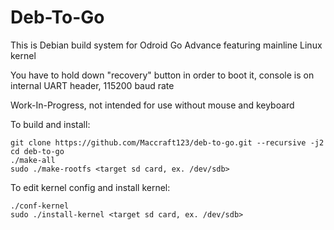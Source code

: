 # Deb-To-Go
This is Debian build system for Odroid Go Advance featuring mainline Linux kernel

You have to hold down "recovery" button in order to boot it, console is on internal UART header, 115200 baud rate

Work-In-Progress, not intended for use without mouse and keyboard

To build and install:
```
git clone https://github.com/Maccraft123/deb-to-go.git --recursive -j2
cd deb-to-go
./make-all
sudo ./make-rootfs <target sd card, ex. /dev/sdb>
```

To edit kernel config and install kernel:
```
./conf-kernel
sudo ./install-kernel <target sd card, ex. /dev/sdb>
```

